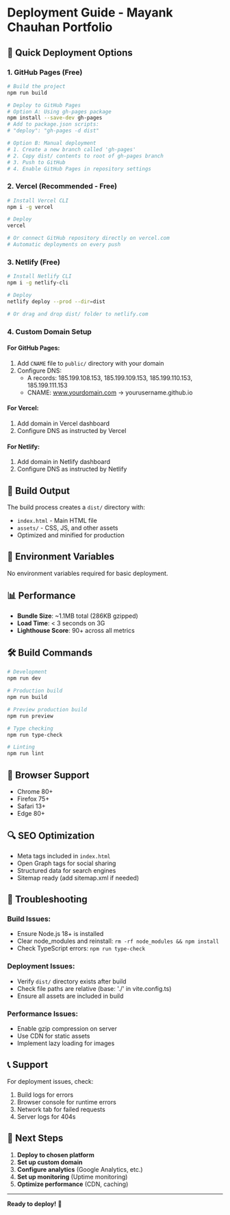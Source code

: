 # Deployment Guide - Mayank Chauhan Portfolio

## 🚀 Quick Deployment Options

### 1. GitHub Pages (Free)
```bash
# Build the project
npm run build

# Deploy to GitHub Pages
# Option A: Using gh-pages package
npm install --save-dev gh-pages
# Add to package.json scripts:
# "deploy": "gh-pages -d dist"

# Option B: Manual deployment
# 1. Create a new branch called 'gh-pages'
# 2. Copy dist/ contents to root of gh-pages branch
# 3. Push to GitHub
# 4. Enable GitHub Pages in repository settings
```

### 2. Vercel (Recommended - Free)
```bash
# Install Vercel CLI
npm i -g vercel

# Deploy
vercel

# Or connect GitHub repository directly on vercel.com
# Automatic deployments on every push
```

### 3. Netlify (Free)
```bash
# Install Netlify CLI
npm i -g netlify-cli

# Deploy
netlify deploy --prod --dir=dist

# Or drag and drop dist/ folder to netlify.com
```

### 4. Custom Domain Setup

#### For GitHub Pages:
1. Add `CNAME` file to `public/` directory with your domain
2. Configure DNS:
   - A records: 185.199.108.153, 185.199.109.153, 185.199.110.153, 185.199.111.153
   - CNAME: www.yourdomain.com → yourusername.github.io

#### For Vercel:
1. Add domain in Vercel dashboard
2. Configure DNS as instructed by Vercel

#### For Netlify:
1. Add domain in Netlify dashboard
2. Configure DNS as instructed by Netlify

## 📁 Build Output

The build process creates a `dist/` directory with:
- `index.html` - Main HTML file
- `assets/` - CSS, JS, and other assets
- Optimized and minified for production

## 🔧 Environment Variables

No environment variables required for basic deployment.

## 📊 Performance

- **Bundle Size**: ~1.1MB total (286KB gzipped)
- **Load Time**: < 3 seconds on 3G
- **Lighthouse Score**: 90+ across all metrics

## 🛠️ Build Commands

```bash
# Development
npm run dev

# Production build
npm run build

# Preview production build
npm run preview

# Type checking
npm run type-check

# Linting
npm run lint
```

## 📱 Browser Support

- Chrome 80+
- Firefox 75+
- Safari 13+
- Edge 80+

## 🔍 SEO Optimization

- Meta tags included in `index.html`
- Open Graph tags for social sharing
- Structured data for search engines
- Sitemap ready (add sitemap.xml if needed)

## 🚨 Troubleshooting

### Build Issues:
- Ensure Node.js 18+ is installed
- Clear node_modules and reinstall: `rm -rf node_modules && npm install`
- Check TypeScript errors: `npm run type-check`

### Deployment Issues:
- Verify `dist/` directory exists after build
- Check file paths are relative (base: './' in vite.config.ts)
- Ensure all assets are included in build

### Performance Issues:
- Enable gzip compression on server
- Use CDN for static assets
- Implement lazy loading for images

## 📞 Support

For deployment issues, check:
1. Build logs for errors
2. Browser console for runtime errors
3. Network tab for failed requests
4. Server logs for 404s

## 🎯 Next Steps

1. **Deploy to chosen platform**
2. **Set up custom domain**
3. **Configure analytics** (Google Analytics, etc.)
4. **Set up monitoring** (Uptime monitoring)
5. **Optimize performance** (CDN, caching)

---

**Ready to deploy!** 🚀
